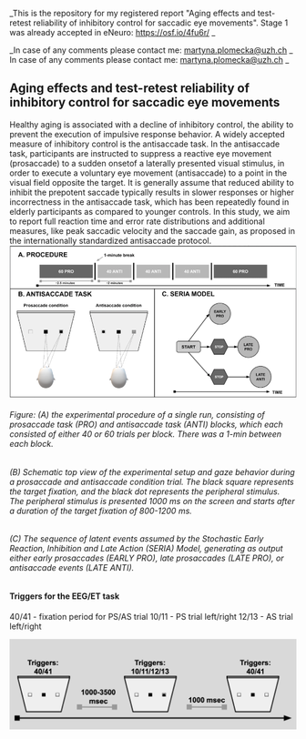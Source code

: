 

_This is the repository for my registered report "Aging effects and test-retest reliability of inhibitory control for saccadic eye movements". Stage 1 was already accepted in eNeuro: https://osf.io/4fu6r/ _

_In case of any comments please contact me: martyna.plomecka@uzh.ch _ In case of any comments please contact me: martyna.plomecka@uzh.ch _ 

## Aging effects and test-retest reliability of inhibitory control for saccadic eye movements

Healthy aging is associated with a decline of inhibitory control, the ability to prevent the execution of impulsive response behavior. A widely accepted measure of inhibitory control is the antisaccade task.
In the antisaccade task,
 participants are instructed to suppress a reactive eye movement (prosaccade) to a sudden onsetof a laterally presented visual stimulus, in order to execute a voluntary eye movement
 (antisaccade) to a point in the visual field opposite the target. 
It is generally assume that reduced ability to inhibit the prepotent saccade typically results in slower responses or higher incorrectness in the antisaccade task, which has been repeatedly found in elderly  participants as compared to younger controls.
In this study, we aim to report full reaction time and error rate distributions and additional measures, like peak saccadic velocity and the saccade
gain, as proposed in the internationally standardized antisaccade protocol.
<img src="1.tiff" alt="drawing" width="2000"/>

###### Figure: (A) the experimental procedure of a single run, consisting of prosaccade task (PRO) and antisaccade task (ANTI) blocks, which each consisted of either 40 or 60 trials per block. There was a 1-min between each block. 
###### (B) Schematic top view of the experimental setup and gaze behavior during a prosaccade and antisaccade condition trial. The black square represents the target fixation, and the black dot represents the peripheral stimulus. The peripheral stimulus is presented 1000 ms on the screen and starts after a duration of the target fixation of 800-1200 ms.
######  (C) The sequence of latent events assumed by the Stochastic Early Reaction, Inhibition and Late Action (SERIA) Model, generating as output either early prosaccades (EARLY PRO), late prosaccades (LATE PRO), or antisaccade events (LATE ANTI).


#### Triggers for the EEG/ET task
40/41 - fixation period for PS/AS trial
10/11 - PS trial left/right
12/13 - AS trial left/right

![](Screenshot%202020-04-23%20at%2017.00.36.png)


